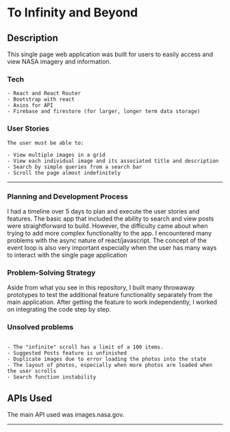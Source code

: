 # To Infinity and Beyond 

## Description

This single page web application was built for users to easily access and view NASA imagery and information. 

### Tech

```
- React and React Router
- Bootstrap with react
- Axios for API
- Firebase and firestore (for larger, longer term data storage)
```

### User Stories

```
The user must be able to:

- View multiple images in a grid 
- View each individual image and its associated title and description
- Search by simple queries from a search bar
- Scroll the page almost indefinitely

```

---

### Planning and Development Process

I had a timeline over 5 days to plan and execute the user stories and features. The basic app that included the ability to search and view posts were straightforward to build. However, the difficulty came about when trying to add more complex functionality to the app. I encountered many problems with the async nature of react/javascript. The concept of the event loop is also very important especially when the user has many ways to interact with the single page application

### Problem-Solving Strategy

Aside from what you see in this repository, I built many throwaway prototypes to test the additional feature functionality separately from the main application. After getting the feature to work independently, I worked on integrating the code step by step. 

### Unsolved problems

```

- The "infinite" scroll has a limit of a 100 items. 
- Suggested Posts feature is unfinished
- Duplicate images due to error loading the photos into the state
- The layout of photos, especially when more photos are loaded when the user scrolls
- Search function instability

```

## APIs Used

The main API used was images.nasa.gov.

---

